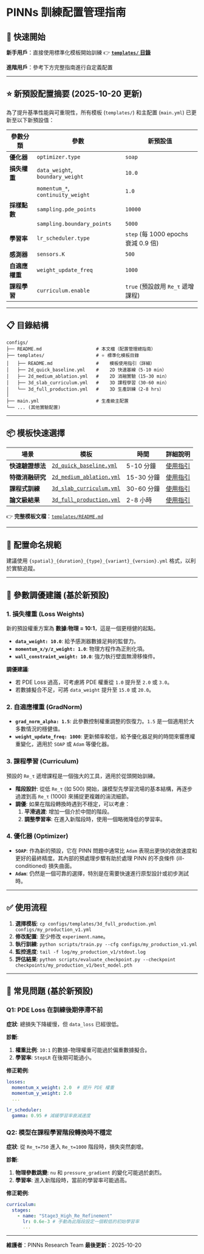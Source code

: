 # PINNs 訓練配置管理指南

## 🚀 快速開始

**新手用戶**：直接使用標準化模板開始訓練 👉 **[`templates/` 目錄](./templates/README.md)**

**進階用戶**：參考下方完整指南進行自定義配置

---

## ⭐ 新預設配置摘要 (2025-10-20 更新)

為了提升基準性能與可重現性，所有模板 (`templates/`) 和主配置 (`main.yml`) 已更新至以下新預設值：

| 參數分類 | 參數 | 新預設值 |
|---|---|---|
| **優化器** | `optimizer.type` | `soap` |
| **損失權重** | `data_weight`, `boundary_weight` | `10.0` |
| | `momentum_*`, `continuity_weight` | `1.0` |
| **採樣點數** | `sampling.pde_points` | `10000` |
| | `sampling.boundary_points` | `5000` |
| **學習率** | `lr_scheduler.type` | `step` (每 1000 epochs 衰減 0.9 倍) |
| **感測器** | `sensors.K` | `500` |
| **自適應權重**| `weight_update_freq` | `1000` |
| **課程學習** | `curriculum.enable` | `true` (預設啟用 `Re_τ` 遞增課程) |

---

## 📋 目錄結構

```
configs/
├── README.md                    # 本文檔（配置管理總指南）
├── templates/                   # ⭐ 標準化模板目錄
│   ├── README.md                #    模板使用指引（詳細）
│   ├── 2d_quick_baseline.yml    #    2D 快速基線（5-10 min）
│   ├── 2d_medium_ablation.yml   #    2D 消融實驗（15-30 min）
│   ├── 3d_slab_curriculum.yml   #    3D 課程學習（30-60 min）
│   └── 3d_full_production.yml   #    3D 生產訓練（2-8 hrs）
│
├── main.yml                     # 生產級主配置
└── ... (其他實驗配置)
```

---

## 📦 模板快速選擇

| 場景 | 模板 | 時間 | 詳細說明 |
|---|---|---|---|
| **快速驗證想法** | [`2d_quick_baseline.yml`](./templates/2d_quick_baseline.yml) | 5-10 分鐘 | [使用指引](./templates/README.md#1️⃣-2d_quick_baselineyml---快速基準測試) |
| **特徵消融研究** | [`2d_medium_ablation.yml`](./templates/2d_medium_ablation.yml) | 15-30 分鐘 | [使用指引](./templates/README.md#2️⃣-2d_medium_ablationyml---中期消融實驗) |
| **課程式訓練** | [`3d_slab_curriculum.yml`](./templates/3d_slab_curriculum.yml) | 30-60 分鐘 | [使用指引](./templates/README.md#3️⃣-3d_slab_curriculumyml---3d-課程學習) |
| **論文級結果** | [`3d_full_production.yml`](./templates/3d_full_production.yml) | 2-8 小時 | [使用指引](./templates/README.md#4️⃣-3d_full_productionyml---生產級訓練) |

👉 **完整模板文檔**：[`templates/README.md`](./templates/README.md)

---

## 🎯 配置命名規範

建議使用 `{spatial}_{duration}_{type}_{variant}_{version}.yml` 格式，以利於實驗追蹤。

---

## 🔧 參數調優建議 (基於新預設)

### 1. **損失權重 (Loss Weights)**

新的預設權重方案為 **數據:物理 = 10:1**，這是一個更穩健的起點。

- **`data_weight: 10.0`**: 給予感測器數據足夠的監督力。
- **`momentum_x/y/z_weight: 1.0`**: 物理方程作為正則化項。
- **`wall_constraint_weight: 10.0`**: 強力執行壁面無滑移條件。

**調優建議**:
- 若 PDE Loss 過高，可考慮將 PDE 權重從 `1.0` 提升至 `2.0` 或 `3.0`。
- 若數據擬合不足，可將 `data_weight` 提升至 `15.0` 或 `20.0`。

### 2. **自適應權重 (GradNorm)**

- **`grad_norm_alpha: 1.5`**: 此參數控制權重調整的恢復力。`1.5` 是一個適用於大多數情況的穩健值。
- **`weight_update_freq: 1000`**: 更新頻率較低，給予優化器足夠的時間來響應權重變化，適用於 `SOAP` 或 `Adam` 等優化器。

### 3. **課程學習 (Curriculum)**

預設的 `Re_τ` 遞增課程是一個強大的工具，適用於從頭開始訓練。

- **階段設計**: 從低 `Re_τ` (如 500) 開始，讓模型先學習流場的基本結構，再逐步過渡到高 `Re_τ` (1000) 來捕捉更複雜的湍流細節。
- **調優**: 如果在階段轉換時遇到不穩定，可以考慮：
    1.  **平滑過渡**: 增加一個介於中間的階段。
    2.  **調整學習率**: 在進入新階段時，使用一個略微降低的學習率。

### 4. **優化器 (Optimizer)**

- **`SOAP`**: 作為新的預設，它在 PINN 問題中通常比 `Adam` 表現出更快的收斂速度和更好的最終精度。其內部的預處理步驟有助於處理 PINN 的不良條件 (ill-conditioned) 損失曲面。
- **`Adam`**: 仍然是一個可靠的選擇，特別是在需要快速進行原型設計或初步測試時。

---

## ✅ 使用流程

1.  **選擇模板**: `cp configs/templates/3d_full_production.yml configs/my_production_v1.yml`
2.  **修改配置**: 至少修改 `experiment.name`。
3.  **執行訓練**: `python scripts/train.py --cfg configs/my_production_v1.yml`
4.  **監控進度**: `tail -f log/my_production_v1/stdout.log`
5.  **評估結果**: `python scripts/evaluate_checkpoint.py --checkpoint checkpoints/my_production_v1/best_model.pth`

---

## 🚨 常見問題 (基於新預設)

### Q1: PDE Loss 在訓練後期停滯不前

**症狀**: 總損失下降緩慢，但 `data_loss` 已經很低。

**診斷**:
1.  **權重比例**: `10:1` 的數據-物理權重可能過於偏重數據擬合。
2.  **學習率**: `StepLR` 在後期可能過小。

**修正範例**:
```yaml
losses:
  momentum_x_weight: 2.0  # 提升 PDE 權重
  momentum_y_weight: 2.0
  ...

lr_scheduler:
  gamma: 0.95 # 減緩學習率衰減速度
```

### Q2: 模型在課程學習階段轉換時不穩定

**症狀**: 從 `Re_τ=750` 進入 `Re_τ=1000` 階段時，損失突然劇增。

**診斷**:
1.  **物理參數跳變**: `nu` 和 `pressure_gradient` 的變化可能過於劇烈。
2.  **學習率**: 進入新階段時，當前的學習率可能過高。

**修正範例**:
```yaml
curriculum:
  stages:
    - name: "Stage3_High_Re_Refinement"
      lr: 0.6e-3 # 手動為此階段設定一個較低的初始學習率
      ...
```

---

**維護者**：PINNs Research Team
**最後更新**：2025-10-20